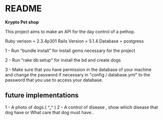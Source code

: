 # README
<strong><p>Krypto Pet shop</p></strong>
<p>This project aims to make an API for the day control of a pethop.</p>


Ruby verison = 2.3.4p301 
Rails Version = 5.1.4
Database = postgress

1 - Run "bundle install" for install gems necessary for the project

2 - Run "rake db:setup" for install the bd and create dogs

3 - Make sure that you have permission in the database of your machine and change the password if necessary in "config / database.yml" to the password that you use to access your database.


## future implementations

1 - A photo of dogs.( ^_^ )
2 - A control of disease , show which disease that dog have or 
What care that dog must have..
